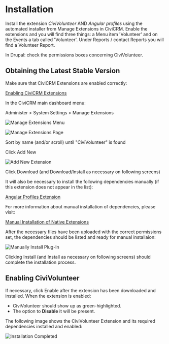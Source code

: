 # Installation

Install the extension *CiviVolunteer* AND *Angular profiles* using the
automated installer from Manage Extensions in CiviCRM. Enable the
extensions and you will find three things: a Menu item 'Volunteer' and
on the Events a tab called 'Volunteer'. Under Reports / contact Reports
you will find a Volunteer Report.

In Drupal: check the permissions boxes concerning CiviVolunteer.

## Obtaining the Latest Stable Version

Make sure that CiviCRM Extensions are enabled correctly:

[Enabling CiviCRM
Extensions](http://wiki.civicrm.org/confluence/display/CRMDOC/Extensions)

In the CiviCRM main dashboard menu:

Administer > System Settings > Manage Extensions

![Manage Extensions
Menu](/org.civicrm.volunteer/docs/screenshots/manage-extensions-menu.png)

![Manage Extensions
Page](/org.civicrm.volunteer/docs/screenshots/manage-extensions-page.png)

Sort by name (and/or scroll) until "CiviVolunteer" is found

Click Add New

![Add New
Extension](/org.civicrm.volunteer/docs/screenshots/manage-extensions-add-new.png)

Click Download (and Download/Install as necessary on following screens)

It will also be necessary to install the following dependencies manually
(if this extension does not appear in the list):

[Angular Profiles
Extension](https://github.com/ginkgostreet/org.civicrm.angularprofiles)

For more information about manual installation of dependencies, please
visit:

[Manual Installation of Native
Extensions](http://wiki.civicrm.org/confluence/display/CRMDOC/Extensions#Extensions-Installinganewextension)

After the necessary files have been uploaded with the correct
permissions set, the dependencies should be listed and ready for manual
installaion:

![Manually Install
Plug-In](/org.civicrm.volunteer/docs/screenshots/manual-install-plugin.png)

Clicking Install (and Install as necessary on following screens) should
complete the installation process.

## Enabling CiviVolunteer

If necessary, click Enable after the extension has been downloaded and
installed. When the extension is enabled:

-   CiviVolunteer should show up as green-highlighted.
-   The option to **Disable** it will be present.

The following image shows the CiviVolunteer Extension and its required
dependencies installed and enabled:

![Installation
Completed](/org.civicrm.volunteer/docs/screenshots/install-complete-step.png)
